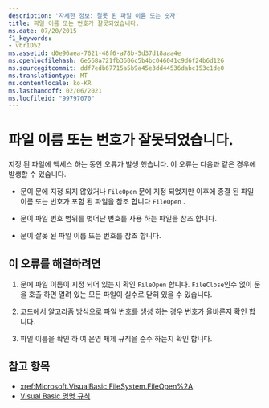 ```yaml
---
description: '자세한 정보: 잘못 된 파일 이름 또는 숫자'
title: 파일 이름 또는 번호가 잘못되었습니다.
ms.date: 07/20/2015
f1_keywords:
- vbrID52
ms.assetid: d0e96aea-7621-48f6-a78b-5d37d18aaa4e
ms.openlocfilehash: 6e568a721fb3606c5b4bc046041c9d6f24b6d126
ms.sourcegitcommit: ddf7edb67715a5b9a45e3dd44536dabc153c1de0
ms.translationtype: MT
ms.contentlocale: ko-KR
ms.lasthandoff: 02/06/2021
ms.locfileid: "99797070"
---
```

# <a name="bad-file-name-or-number"></a>파일 이름 또는 번호가 잘못되었습니다.

지정 된 파일에 액세스 하는 동안 오류가 발생 했습니다. 이 오류는 다음과 같은 경우에 발생할 수 있습니다.  
  
- 문이 문에 지정 되지 않았거나 `FileOpen` 문에 지정 되었지만 이후에 종결 된 파일 이름 또는 번호가 포함 된 파일을 참조 합니다 `FileOpen` .  
  
- 문이 파일 번호 범위를 벗어난 번호를 사용 하는 파일을 참조 합니다.  
  
- 문이 잘못 된 파일 이름 또는 번호를 참조 합니다.  
  
## <a name="to-correct-this-error"></a>이 오류를 해결하려면  
  
1. 문에 파일 이름이 지정 되어 있는지 확인 `FileOpen` 합니다. `FileClose`인수 없이 문을 호출 하면 열려 있는 모든 파일이 실수로 닫혀 있을 수 있습니다.  
  
2. 코드에서 알고리즘 방식으로 파일 번호를 생성 하는 경우 번호가 올바른지 확인 합니다.  
  
3. 파일 이름을 확인 하 여 운영 체제 규칙을 준수 하는지 확인 합니다.  
  
## <a name="see-also"></a>참고 항목

- <xref:Microsoft.VisualBasic.FileSystem.FileOpen%2A>
- [Visual Basic 명명 규칙](../../programming-guide/program-structure/naming-conventions.md)
